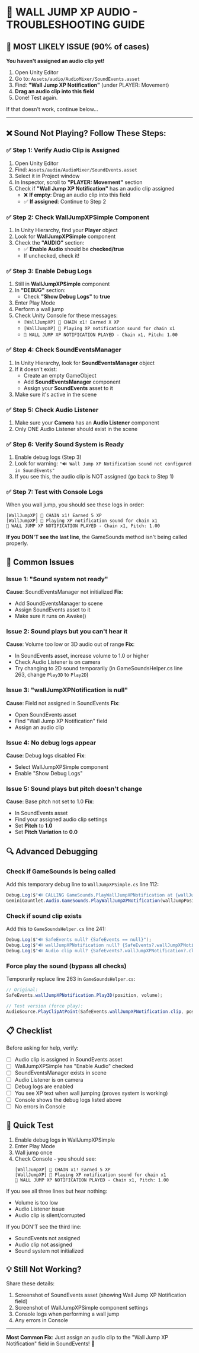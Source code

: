 # 🔧 WALL JUMP XP AUDIO - TROUBLESHOOTING GUIDE

## 🎯 MOST LIKELY ISSUE (90% of cases)

**You haven't assigned an audio clip yet!**

1. Open Unity Editor
2. Go to: `Assets/audio/AudioMixer/SoundEvents.asset`
3. Find: **"Wall Jump XP Notification"** (under PLAYER: Movement)
4. **Drag an audio clip into this field**
5. Done! Test again.

If that doesn't work, continue below...

---

## ❌ Sound Not Playing? Follow These Steps:

### ✅ Step 1: Verify Audio Clip is Assigned
1. Open Unity Editor
2. Find: `Assets/audio/AudioMixer/SoundEvents.asset`
3. Select it in Project window
4. In Inspector, scroll to **"PLAYER: Movement"** section
5. Check if **"Wall Jump XP Notification"** has an audio clip assigned
   - ❌ **If empty**: Drag an audio clip into this field
   - ✅ **If assigned**: Continue to Step 2

### ✅ Step 2: Check WallJumpXPSimple Component
1. In Unity Hierarchy, find your **Player** object
2. Look for **WallJumpXPSimple** component
3. Check the **"AUDIO"** section:
   - ✅ **Enable Audio** should be **checked/true**
   - If unchecked, check it!

### ✅ Step 3: Enable Debug Logs
1. Still in **WallJumpXPSimple** component
2. In **"DEBUG"** section:
   - Check **"Show Debug Logs"** to **true**
3. Enter Play Mode
4. Perform a wall jump
5. Check Unity Console for these messages:
   - `[WallJumpXP] 🎯 CHAIN x1! Earned X XP`
   - `[WallJumpXP] 🎵 Playing XP notification sound for chain x1`
   - `🎵 WALL JUMP XP NOTIFICATION PLAYED - Chain x1, Pitch: 1.00`

### ✅ Step 4: Check SoundEventsManager
1. In Unity Hierarchy, look for **SoundEventsManager** object
2. If it doesn't exist:
   - Create an empty GameObject
   - Add **SoundEventsManager** component
   - Assign your **SoundEvents** asset to it
3. Make sure it's active in the scene

### ✅ Step 5: Check Audio Listener
1. Make sure your **Camera** has an **Audio Listener** component
2. Only ONE Audio Listener should exist in the scene

### ✅ Step 6: Verify Sound System is Ready
1. Enable debug logs (Step 3)
2. Look for warning: `"🔊 Wall Jump XP Notification sound not configured in SoundEvents"`
3. If you see this, the audio clip is NOT assigned (go back to Step 1)

### ✅ Step 7: Test with Console Logs
When you wall jump, you should see these logs in order:
```
[WallJumpXP] 🎯 CHAIN x1! Earned 5 XP
[WallJumpXP] 🎵 Playing XP notification sound for chain x1
🎵 WALL JUMP XP NOTIFICATION PLAYED - Chain x1, Pitch: 1.00
```

**If you DON'T see the last line**, the GameSounds method isn't being called properly.

## 🐛 Common Issues

### Issue 1: "Sound system not ready"
**Cause**: SoundEventsManager not initialized
**Fix**: 
- Add SoundEventsManager to scene
- Assign SoundEvents asset to it
- Make sure it runs on Awake()

### Issue 2: Sound plays but you can't hear it
**Cause**: Volume too low or 3D audio out of range
**Fix**:
- In SoundEvents asset, increase volume to 1.0 or higher
- Check Audio Listener is on camera
- Try changing to 2D sound temporarily (in GameSoundsHelper.cs line 263, change `Play3D` to `Play2D`)

### Issue 3: "wallJumpXPNotification is null"
**Cause**: Field not assigned in SoundEvents
**Fix**: 
- Open SoundEvents asset
- Find "Wall Jump XP Notification" field
- Assign an audio clip

### Issue 4: No debug logs appear
**Cause**: Debug logs disabled
**Fix**:
- Select WallJumpXPSimple component
- Enable "Show Debug Logs"

### Issue 5: Sound plays but pitch doesn't change
**Cause**: Base pitch not set to 1.0
**Fix**:
- In SoundEvents asset
- Find your assigned audio clip settings
- Set **Pitch** to **1.0**
- Set **Pitch Variation** to **0.0**

## 🔍 Advanced Debugging

### Check if GameSounds is being called
Add this temporary debug line to `WallJumpXPSimple.cs` line 112:
```csharp
Debug.Log($"🔊 CALLING GameSounds.PlayWallJumpXPNotification at {wallJumpPosition} with chain {currentChainLevel}");
GeminiGauntlet.Audio.GameSounds.PlayWallJumpXPNotification(wallJumpPosition, currentChainLevel, 1.0f);
```

### Check if sound clip exists
Add this to `GameSoundsHelper.cs` line 241:
```csharp
Debug.Log($"🔊 SafeEvents null? {SafeEvents == null}");
Debug.Log($"🔊 wallJumpXPNotification null? {SafeEvents?.wallJumpXPNotification == null}");
Debug.Log($"🔊 Audio clip null? {SafeEvents?.wallJumpXPNotification?.clip == null}");
```

### Force play the sound (bypass all checks)
Temporarily replace line 263 in `GameSoundsHelper.cs`:
```csharp
// Original:
SafeEvents.wallJumpXPNotification.Play3D(position, volume);

// Test version (force play):
AudioSource.PlayClipAtPoint(SafeEvents.wallJumpXPNotification.clip, position, volume);
```

## 📋 Checklist

Before asking for help, verify:
- [ ] Audio clip is assigned in SoundEvents asset
- [ ] WallJumpXPSimple has "Enable Audio" checked
- [ ] SoundEventsManager exists in scene
- [ ] Audio Listener is on camera
- [ ] Debug logs are enabled
- [ ] You see XP text when wall jumping (proves system is working)
- [ ] Console shows the debug logs listed above
- [ ] No errors in Console

## 🎯 Quick Test

1. Enable debug logs in WallJumpXPSimple
2. Enter Play Mode
3. Wall jump once
4. Check Console - you should see:
   ```
   [WallJumpXP] 🎯 CHAIN x1! Earned 5 XP
   [WallJumpXP] 🎵 Playing XP notification sound for chain x1
   🎵 WALL JUMP XP NOTIFICATION PLAYED - Chain x1, Pitch: 1.00
   ```

If you see all three lines but hear nothing:
- Volume is too low
- Audio Listener issue
- Audio clip is silent/corrupted

If you DON'T see the third line:
- SoundEvents not assigned
- Audio clip not assigned
- Sound system not initialized

## 💡 Still Not Working?

Share these details:
1. Screenshot of SoundEvents asset (showing Wall Jump XP Notification field)
2. Screenshot of WallJumpXPSimple component settings
3. Console logs when performing a wall jump
4. Any errors in Console

---

**Most Common Fix**: Just assign an audio clip to the "Wall Jump XP Notification" field in SoundEvents! 🎵
